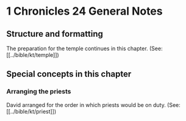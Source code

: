 # 1 Chronicles 24 General Notes
## Structure and formatting

The preparation for the temple continues in this chapter. (See: [[../bible/kt/temple]])

## Special concepts in this chapter

### Arranging the priests
David arranged for the order in which priests would be on duty. (See: [[../bible/kt/priest]])